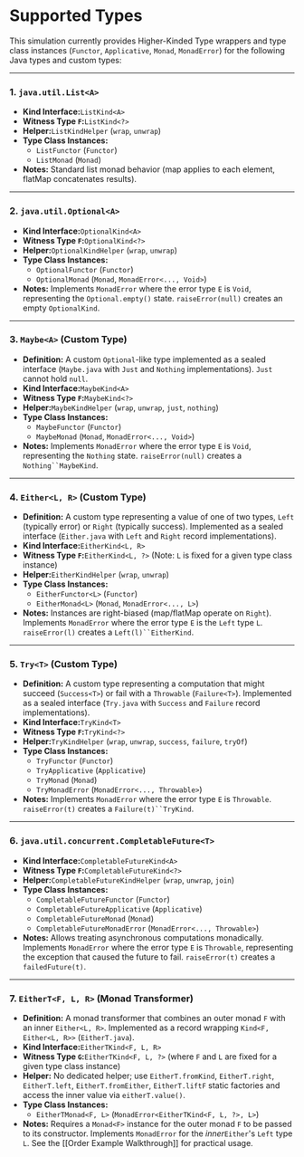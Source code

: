 # Supported Types

This simulation currently provides Higher-Kinded Type wrappers and type class instances (`Functor`, `Applicative`, `Monad`, `MonadError`) for the following Java types and custom types:

---

### 1. `java.util.List<A>`

* **Kind Interface:**`ListKind<A>`
* **Witness Type `F`:**`ListKind<?>`
* **Helper:**`ListKindHelper` (`wrap`, `unwrap`)
* **Type Class Instances:**
  * `ListFunctor` (`Functor`)
  * `ListMonad` (`Monad`)
* **Notes:** Standard list monad behavior (map applies to each element, flatMap concatenates results).

---

### 2. `java.util.Optional<A>`

* **Kind Interface:**`OptionalKind<A>`
* **Witness Type `F`:**`OptionalKind<?>`
* **Helper:**`OptionalKindHelper` (`wrap`, `unwrap`)
* **Type Class Instances:**
  * `OptionalFunctor` (`Functor`)
  * `OptionalMonad` (`Monad`, `MonadError<..., Void>`)
* **Notes:** Implements `MonadError` where the error type `E` is `Void`, representing the `Optional.empty()` state. `raiseError(null)` creates an empty `OptionalKind`.

---

### 3. `Maybe<A>` (Custom Type)

* **Definition:** A custom `Optional`-like type implemented as a sealed interface (`Maybe.java` with `Just` and `Nothing` implementations). `Just` cannot hold `null`.
* **Kind Interface:**`MaybeKind<A>`
* **Witness Type `F`:**`MaybeKind<?>`
* **Helper:**`MaybeKindHelper` (`wrap`, `unwrap`, `just`, `nothing`)
* **Type Class Instances:**
  * `MaybeFunctor` (`Functor`)
  * `MaybeMonad` (`Monad`, `MonadError<..., Void>`)
* **Notes:** Implements `MonadError` where the error type `E` is `Void`, representing the `Nothing` state. `raiseError(null)` creates a `Nothing``MaybeKind`.

---

### 4. `Either<L, R>` (Custom Type)

* **Definition:** A custom type representing a value of one of two types, `Left` (typically error) or `Right` (typically success). Implemented as a sealed interface (`Either.java` with `Left` and `Right` record implementations).
* **Kind Interface:**`EitherKind<L, R>`
* **Witness Type `F`:**`EitherKind<L, ?>` (Note: `L` is fixed for a given type class instance)
* **Helper:**`EitherKindHelper` (`wrap`, `unwrap`)
* **Type Class Instances:**
  * `EitherFunctor<L>` (`Functor`)
  * `EitherMonad<L>` (`Monad`, `MonadError<..., L>`)
* **Notes:** Instances are right-biased (map/flatMap operate on `Right`). Implements `MonadError` where the error type `E` is the `Left` type `L`. `raiseError(l)` creates a `Left(l)``EitherKind`.

---

### 5. `Try<T>` (Custom Type)

* **Definition:** A custom type representing a computation that might succeed (`Success<T>`) or fail with a `Throwable` (`Failure<T>`). Implemented as a sealed interface (`Try.java` with `Success` and `Failure` record implementations).
* **Kind Interface:**`TryKind<T>`
* **Witness Type `F`:**`TryKind<?>`
* **Helper:**`TryKindHelper` (`wrap`, `unwrap`, `success`, `failure`, `tryOf`)
* **Type Class Instances:**
  * `TryFunctor` (`Functor`)
  * `TryApplicative` (`Applicative`)
  * `TryMonad` (`Monad`)
  * `TryMonadError` (`MonadError<..., Throwable>`)
* **Notes:** Implements `MonadError` where the error type `E` is `Throwable`. `raiseError(t)` creates a `Failure(t)``TryKind`.

---

### 6. `java.util.concurrent.CompletableFuture<T>`

* **Kind Interface:**`CompletableFutureKind<A>`
* **Witness Type `F`:**`CompletableFutureKind<?>`
* **Helper:**`CompletableFutureKindHelper` (`wrap`, `unwrap`, `join`)
* **Type Class Instances:**
  * `CompletableFutureFunctor` (`Functor`)
  * `CompletableFutureApplicative` (`Applicative`)
  * `CompletableFutureMonad` (`Monad`)
  * `CompletableFutureMonadError` (`MonadError<..., Throwable>`)
* **Notes:** Allows treating asynchronous computations monadically. Implements `MonadError` where the error type `E` is `Throwable`, representing the exception that caused the future to fail. `raiseError(t)` creates a `failedFuture(t)`.

---

### 7. `EitherT<F, L, R>` (Monad Transformer)

* **Definition:** A monad transformer that combines an outer monad `F` with an inner `Either<L, R>`. Implemented as a record wrapping `Kind<F, Either<L, R>>` (`EitherT.java`).
* **Kind Interface:**`EitherTKind<F, L, R>`
* **Witness Type `G`:**`EitherTKind<F, L, ?>` (where `F` and `L` are fixed for a given type class instance)
* **Helper:** No dedicated helper; use `EitherT.fromKind`, `EitherT.right`, `EitherT.left`, `EitherT.fromEither`, `EitherT.liftF` static factories and access the inner value via `eitherT.value()`.
* **Type Class Instances:**
  * `EitherTMonad<F, L>` (`MonadError<EitherTKind<F, L, ?>, L>`)
* **Notes:** Requires a `Monad<F>` instance for the outer monad `F` to be passed to its constructor. Implements `MonadError` for the *inner*`Either`'s `Left` type `L`. See the [[Order Example Walkthrough]] for practical usage.
